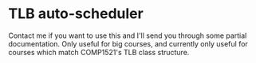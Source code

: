 # TLB auto-scheduler

Contact me if you want to use this and I'll send you through some partial documentation. Only useful for big courses, and currently only useful for courses which match COMP1521's TLB class structure.
